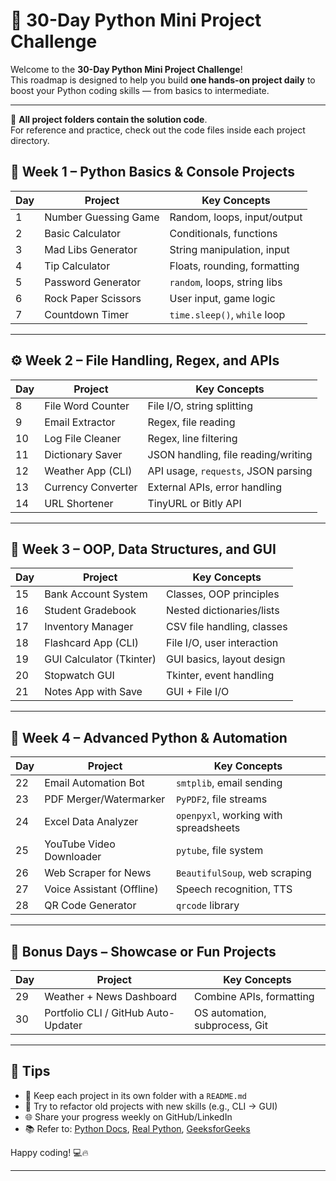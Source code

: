 # 🐍 30-Day Python Mini Project Challenge

Welcome to the **30-Day Python Mini Project Challenge**!  
This roadmap is designed to help you build **one hands-on project daily** to boost your Python coding skills — from basics to intermediate.

---
📂 **All project folders contain the solution code**.  
For reference and practice, check out the code files inside each project directory.

## 📅 Week 1 – Python Basics & Console Projects

| Day | Project                  | Key Concepts                         |
|-----|--------------------------|--------------------------------------|
| 1   | Number Guessing Game     | Random, loops, input/output          |
| 2   | Basic Calculator          | Conditionals, functions              |
| 3   | Mad Libs Generator        | String manipulation, input           |
| 4   | Tip Calculator            | Floats, rounding, formatting         |
| 5   | Password Generator        | `random`, loops, string libs         |
| 6   | Rock Paper Scissors       | User input, game logic               |
| 7   | Countdown Timer           | `time.sleep()`, `while` loop         |

---

## ⚙️ Week 2 – File Handling, Regex, and APIs

| Day | Project                  | Key Concepts                         |
|-----|--------------------------|--------------------------------------|
| 8   | File Word Counter         | File I/O, string splitting           |
| 9   | Email Extractor           | Regex, file reading                  |
| 10  | Log File Cleaner          | Regex, line filtering                |
| 11  | Dictionary Saver          | JSON handling, file reading/writing |
| 12  | Weather App (CLI)         | API usage, `requests`, JSON parsing  |
| 13  | Currency Converter        | External APIs, error handling        |
| 14  | URL Shortener             | TinyURL or Bitly API                 |

---

## 🧠 Week 3 – OOP, Data Structures, and GUI

| Day | Project                  | Key Concepts                         |
|-----|--------------------------|--------------------------------------|
| 15  | Bank Account System       | Classes, OOP principles              |
| 16  | Student Gradebook         | Nested dictionaries/lists            |
| 17  | Inventory Manager         | CSV file handling, classes           |
| 18  | Flashcard App (CLI)       | File I/O, user interaction           |
| 19  | GUI Calculator (Tkinter)  | GUI basics, layout design            |
| 20  | Stopwatch GUI             | Tkinter, event handling              |
| 21  | Notes App with Save       | GUI + File I/O                       |

---

## 🧪 Week 4 – Advanced Python & Automation

| Day | Project                  | Key Concepts                         |
|-----|--------------------------|--------------------------------------|
| 22  | Email Automation Bot      | `smtplib`, email sending             |
| 23  | PDF Merger/Watermarker    | `PyPDF2`, file streams               |
| 24  | Excel Data Analyzer       | `openpyxl`, working with spreadsheets|
| 25  | YouTube Video Downloader  | `pytube`, file system                |
| 26  | Web Scraper for News      | `BeautifulSoup`, web scraping       |
| 27  | Voice Assistant (Offline) | Speech recognition, TTS              |
| 28  | QR Code Generator         | `qrcode` library                     |

---

## 🎉 Bonus Days – Showcase or Fun Projects

| Day | Project                  | Key Concepts                         |
|-----|--------------------------|--------------------------------------|
| 29  | Weather + News Dashboard | Combine APIs, formatting             |
| 30  | Portfolio CLI / GitHub Auto-Updater | OS automation, subprocess, Git |

---

## 🚀 Tips

- 📁 Keep each project in its own folder with a `README.md`
- 🔁 Try to refactor old projects with new skills (e.g., CLI → GUI)
- 🌐 Share your progress weekly on GitHub/LinkedIn
- 📚 Refer to: [Python Docs](https://docs.python.org/3/), [Real Python](https://realpython.com/), [GeeksforGeeks](https://www.geeksforgeeks.org/python/)

Happy coding! 💻🔥

---
